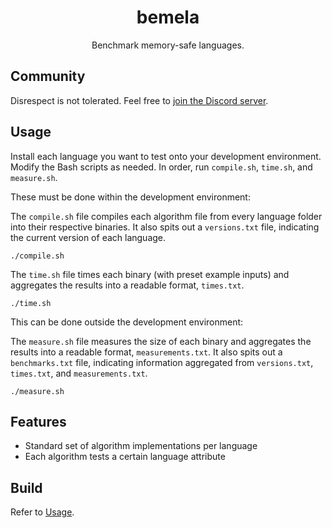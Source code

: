 <div align=center>

  # bemela

  Benchmark memory-safe languages.
</div>

## Community

Disrespect is not tolerated. Feel free to [join the Discord server](https://discord.com/invite/C6NdvU5bzN).

## Usage

Install each language you want to test onto your development environment. Modify the Bash scripts as needed. In order, run `compile.sh`, `time.sh`, and `measure.sh`.

These must be done within the development environment:

The `compile.sh` file compiles each algorithm file from every language folder into their respective binaries. It also spits out a `versions.txt` file, indicating the current version of each language.
```ShellSession
./compile.sh
```

The `time.sh` file times each binary (with preset example inputs) and aggregates the results into a readable format, `times.txt`.
```ShellSession
./time.sh
```

This can be done outside the development environment:

The `measure.sh` file measures the size of each binary and aggregates the results into a readable format, `measurements.txt`. It also spits out a `benchmarks.txt` file, indicating information aggregated from `versions.txt`, `times.txt`, and `measurements.txt`.
```ShellSession
./measure.sh
```

## Features

- Standard set of algorithm implementations per language
- Each algorithm tests a certain language attribute

## Build

Refer to [Usage](#usage).
